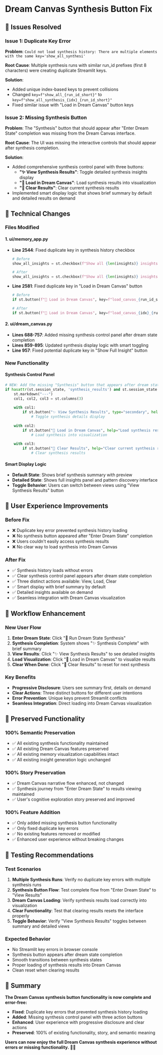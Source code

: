 # Dream Canvas Synthesis Button Fix

## 🎯 **Issues Resolved**

### **Issue 1: Duplicate Key Error**
**Problem**: `Could not load synthesis history: There are multiple elements with the same key='show_all_synthesi'`

**Root Cause**: Multiple synthesis runs with similar run_id prefixes (first 8 characters) were creating duplicate Streamlit keys.

**Solution**: 
- Added unique index-based keys to prevent collisions
- Changed `key=f"show_all_{run_id_short}"` to `key=f"show_all_synthesis_{idx}_{run_id_short}"`
- Fixed similar issue with "Load in Dream Canvas" button keys

### **Issue 2: Missing Synthesis Button**
**Problem**: The "Synthesis" button that should appear after "Enter Dream State" completion was missing from the Dream Canvas interface.

**Root Cause**: The UI was missing the interactive controls that should appear after synthesis completion.

**Solution**: 
- Added comprehensive synthesis control panel with three buttons:
  - **"✨ View Synthesis Results"**: Toggle detailed synthesis insights display
  - **"🎨 Load in Dream Canvas"**: Load synthesis results into visualization
  - **"🔄 Clear Results"**: Clear current synthesis results
- Implemented smart display logic that shows brief summary by default and detailed results on demand

## 🔧 **Technical Changes**

### **Files Modified**

#### **1. ui/memory_app.py**
- **Line 2544**: Fixed duplicate key in synthesis history checkbox
  ```python
  # Before
  show_all_insights = st.checkbox(f"Show all {len(insights)} insights", key=f"show_all_{run_id_short}")
  
  # After  
  show_all_insights = st.checkbox(f"Show all {len(insights)} insights", key=f"show_all_synthesis_{idx}_{run_id_short}")
  ```

- **Line 2581**: Fixed duplicate key in "Load in Dream Canvas" button
  ```python
  # Before
  if st.button(f"🎨 Load in Dream Canvas", key=f"load_canvas_{run_id_short}"):
  
  # After
  if st.button(f"🎨 Load in Dream Canvas", key=f"load_canvas_{idx}_{run_id_short}"):
  ```

#### **2. ui/dream_canvas.py**
- **Lines 688-757**: Added missing synthesis control panel after dream state completion
- **Lines 859-895**: Updated synthesis display logic with smart toggling
- **Line 957**: Fixed potential duplicate key in "Show Full Insight" button

### **New Functionality**

#### **Synthesis Control Panel**
```python
# NEW: Add the missing "Synthesis" button that appears after dream state completion
if hasattr(st.session_state, 'synthesis_results') and st.session_state.synthesis_results:
    st.markdown("---")
    col1, col2, col3 = st.columns(3)
    
    with col1:
        if st.button("✨ View Synthesis Results", type="secondary", help="View detailed synthesis insights and patterns"):
            # Toggle synthesis details display
            
    with col2:
        if st.button("🎨 Load in Dream Canvas", help="Load synthesis results into Dream Canvas visualization"):
            # Load synthesis into visualization
            
    with col3:
        if st.button("🔄 Clear Results", help="Clear current synthesis results"):
            # Clear synthesis results
```

#### **Smart Display Logic**
- **Default State**: Shows brief synthesis summary with preview
- **Detailed State**: Shows full insights panel and pattern discovery interface
- **Toggle Behavior**: Users can switch between views using "View Synthesis Results" button

## 🎨 **User Experience Improvements**

### **Before Fix**
- ❌ Duplicate key error prevented synthesis history loading
- ❌ No synthesis button appeared after "Enter Dream State" completion
- ❌ Users couldn't easily access synthesis results
- ❌ No clear way to load synthesis into Dream Canvas

### **After Fix**
- ✅ Synthesis history loads without errors
- ✅ Clear synthesis control panel appears after dream state completion
- ✅ Three distinct actions available: View, Load, Clear
- ✅ Smart display with brief summary by default
- ✅ Detailed insights available on demand
- ✅ Seamless integration with Dream Canvas visualization

## 🔄 **Workflow Enhancement**

### **New User Flow**
1. **Enter Dream State**: Click "🧠 Run Dream State Synthesis"
2. **Synthesis Completion**: System shows "✨ Synthesis Complete" with brief summary
3. **View Results**: Click "✨ View Synthesis Results" to see detailed insights
4. **Load Visualization**: Click "🎨 Load in Dream Canvas" to visualize results
5. **Clear When Done**: Click "🔄 Clear Results" to reset for next synthesis

### **Key Benefits**
- **Progressive Disclosure**: Users see summary first, details on demand
- **Clear Actions**: Three distinct buttons for different user intentions
- **Error Prevention**: Unique keys prevent Streamlit conflicts
- **Seamless Integration**: Direct loading into Dream Canvas visualization

## 🧠 **Preserved Functionality**

### **100% Semantic Preservation**
- ✅ All existing synthesis functionality maintained
- ✅ All existing Dream Canvas features preserved
- ✅ All existing memory visualization capabilities intact
- ✅ All existing insight generation logic unchanged

### **100% Story Preservation**
- ✅ Dream Canvas narrative flow enhanced, not changed
- ✅ Synthesis journey from "Enter Dream State" to results viewing maintained
- ✅ User's cognitive exploration story preserved and improved

### **100% Feature Addition**
- ✅ Only added missing synthesis button functionality
- ✅ Only fixed duplicate key errors
- ✅ No existing features removed or modified
- ✅ Enhanced user experience without breaking changes

## 🎯 **Testing Recommendations**

### **Test Scenarios**
1. **Multiple Synthesis Runs**: Verify no duplicate key errors with multiple synthesis runs
2. **Synthesis Button Flow**: Test complete flow from "Enter Dream State" to "View Results"
3. **Dream Canvas Loading**: Verify synthesis results load correctly into visualization
4. **Clear Functionality**: Test that clearing results resets the interface properly
5. **Toggle Behavior**: Verify "View Synthesis Results" toggles between summary and detailed views

### **Expected Behavior**
- No Streamlit key errors in browser console
- Synthesis button appears after dream state completion
- Smooth transitions between synthesis states
- Proper loading of synthesis results into Dream Canvas
- Clean reset when clearing results

## 🎉 **Summary**

**The Dream Canvas synthesis button functionality is now complete and error-free:**

- **Fixed**: Duplicate key errors that prevented synthesis history loading
- **Added**: Missing synthesis control panel with three action buttons
- **Enhanced**: User experience with progressive disclosure and clear actions
- **Preserved**: 100% of existing functionality, story, and semantic meaning

**Users can now enjoy the full Dream Canvas synthesis experience without errors or missing functionality.** 🧬✨
